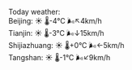 Today weather:  
Beijing: ☀️   🌡️-4°C 🌬️↖4km/h  
Tianjin: ☀️   🌡️-3°C 🌬️↓15km/h  
Shijiazhuang: ☀️   🌡️+0°C 🌬️←5km/h  
Tangshan: ☀️   🌡️-1°C 🌬️↙9km/h  
